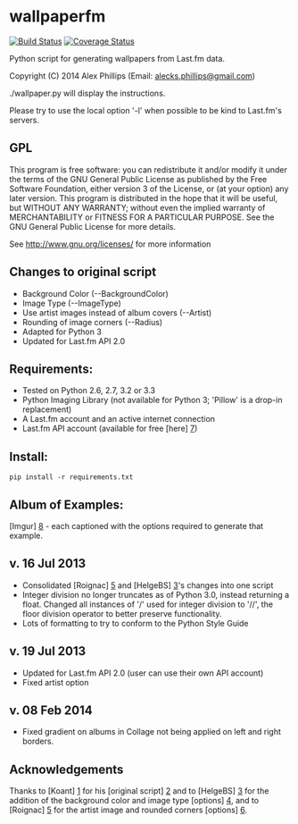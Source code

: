 wallpaperfm
===========

[![Build Status](https://travis-ci.org/alecksphillips/wallpaperfm.png?branch=dev)](https://travis-ci.org/alecksphillips/wallpaperfm?branch=dev) [![Coverage Status](https://coveralls.io/repos/alecksphillips/wallpaperfm/badge.png?branch=dev)](https://coveralls.io/r/alecksphillips/wallpaperfm?branch=dev)

Python script for generating wallpapers from Last.fm data.

Copyright (C) 2014  Alex Phillips (Email: alecks.phillips@gmail.com)

./wallpaper.py will display the instructions.

Please try to use the local option '-l' when possible to be kind to Last.fm's servers.
 
GPL
---

This program is free software: you can redistribute it and/or modify
it under the terms of the GNU General Public License as published by
the Free Software Foundation, either version 3 of the License, or
(at your option) any later version.
This program is distributed in the hope that it will be useful,
but WITHOUT ANY WARRANTY; without even the implied warranty of
MERCHANTABILITY or FITNESS FOR A PARTICULAR PURPOSE.  See the
GNU General Public License for more details.

See <http://www.gnu.org/licenses/> for more information


Changes to original script
--------------------------
  - Background Color (--BackgroundColor)
  - Image Type (--ImageType)
  - Use artist images instead of album covers (--Artist)
  - Rounding of image corners (--Radius)
  - Adapted for Python 3
  - Updated for Last.fm API 2.0

Requirements:
---------------
* Tested on Python 2.6, 2.7, 3.2 or 3.3
* Python Imaging Library (not available for Python 3; 'Pillow' is a drop-in replacement)
* A Last.fm account and an active internet connection
* Last.fm API account (available for free [here] [7])

Install:
---------------
`pip install -r requirements.txt`

Album of Examples:
---------------
[Imgur] [8] - each captioned with the options required to generate that example.


v. 16 Jul 2013
---------------
- Consolidated [Roignac] [5] and [HelgeBS] [3]'s changes into one script
- Integer division no longer truncates as of Python 3.0, instead returning
  a float. Changed all instances of '/' used for integer division to '//',
  the floor division operator to better preserve functionality.
- Lots of formatting to try to conform to the Python Style Guide

v. 19 Jul 2013
--------------
- Updated for Last.fm API 2.0 (user can use their own API account)
- Fixed artist option


v. 08 Feb 2014
--------------
- Fixed gradient on albums in Collage not being applied on left and right borders.


Acknowledgements
----------------
Thanks to [Koant] [1] for his [original script] [2] and to
[HelgeBS] [3] for the addition of the background color and image type [options] [4],
and to [Roignac] [5] for the artist image and rounded corners [options] [6].

  [1]: http://www.lastfm.fr/user/Koant        "Koant"
  [2]: http://ledazibao.free.fr/wallpaperfm/index.php "original script"
  [3]: http://www.lastfm.fr/user/HelgeBS  "HelgeBS"
  [4]: https://content.wuala.com/contents/nanyouco/Images/last.fm/wallpaperfm.py?key=4DCLgHGLNI32 "options"
  [5]: http://www.lastfm.fr/user/Roignac    "Roignac"
  [6]: http://bazaar.launchpad.net/~roignac/+junk/wallpaperfm/files "options"
  [7]: http://www.last.fm/api/account/create "here"
  [8]: http://imgur.com/a/Utr4W "Imgur"
